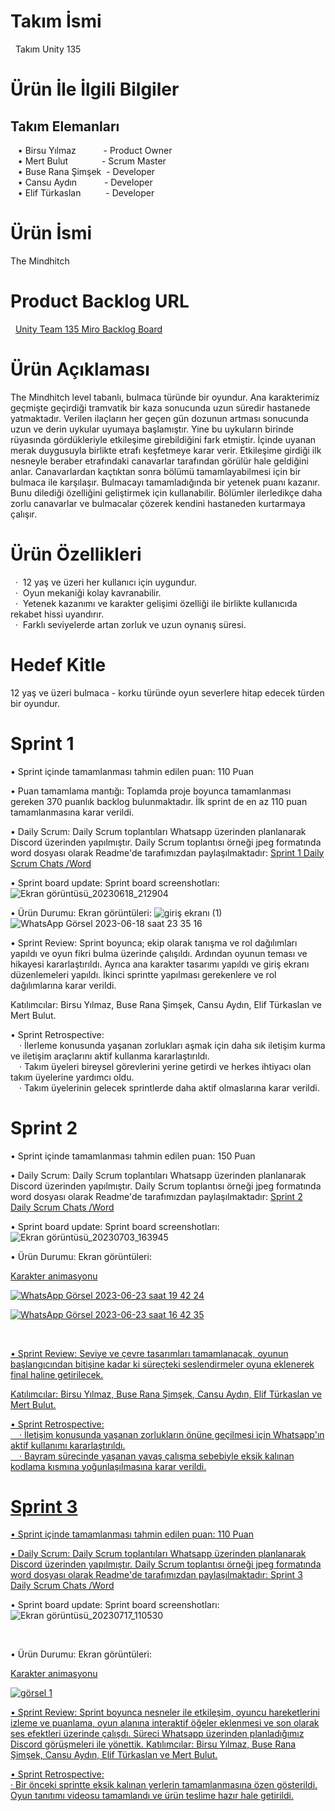 <h1> Takım İsmi </h1>  &nbsp;
Takım Unity 135 &nbsp;

<h1> Ürün İle İlgili Bilgiler </h1>
<h2> Takım Elemanları </h2> 
 &nbsp;&nbsp;&nbsp;• Birsu Yılmaz &emsp;&emsp;&nbsp;&nbsp;&nbsp;- Product Owner <br>
 &nbsp;&nbsp;&nbsp;• Mert Bulut &emsp;&emsp;&emsp;&nbsp;&nbsp;- Scrum Master <br>
 &nbsp;&nbsp;&nbsp;• Buse Rana Şimşek &nbsp;- Developer <br>
 &nbsp;&nbsp;&nbsp;• Cansu Aydın &emsp;&emsp;&nbsp;&nbsp; - Developer <br>
 &nbsp;&nbsp;&nbsp;• Elif Türkaslan &emsp;&emsp;&nbsp;&nbsp;- Developer <br>
<h1> Ürün İsmi </h1>
The Mindhitch
<h1> Product Backlog URL </h1>  &nbsp;
<a href="https://miro.com/app/board/uXjVM9yPPJo=/?share_link_id=635712756836">Unity Team 135 Miro Backlog Board</a>

<h1> Ürün Açıklaması </h1>
The Mindhitch level tabanlı, bulmaca türünde bir oyundur. Ana karakterimiz geçmişte geçirdiği tramvatik bir kaza sonucunda uzun süredir hastanede yatmaktadır. Verilen ilaçların her geçen gün dozunun artması sonucunda uzun ve derin uykular uyumaya başlamıştır. Yine bu uykuların birinde rüyasında gördükleriyle etkileşime girebildiğini fark etmiştir. İçinde uyanan merak duygusuyla birlikte etrafı keşfetmeye karar verir. Etkileşime girdiği ilk nesneyle beraber etrafındaki canavarlar tarafından görülür hale geldiğini anlar. Canavarlardan kaçtıktan sonra bölümü tamamlayabilmesi için bir bulmaca ile karşılaşır. Bulmacayı tamamladığında bir yetenek puanı kazanır. Bunu dilediği özelliğini geliştirmek için kullanabilir. Bölümler ilerledikçe daha zorlu canavarlar ve bulmacalar çözerek kendini hastaneden kurtarmaya çalışır.
<h1> Ürün Özellikleri </h1>
&nbsp;&nbsp;·&nbsp; 12 yaş ve üzeri her kullanıcı için uygundur. <br>
&nbsp;&nbsp;·&nbsp; Oyun mekaniği kolay kavranabilir. <br> 
&nbsp;&nbsp;·&nbsp; Yetenek kazanımı ve karakter gelişimi özelliği ile birlikte kullanıcıda rekabet hissi uyandırır. <br>
&nbsp;&nbsp;·&nbsp; Farklı seviyelerde artan zorluk ve uzun oynanış süresi. <br>
<h1> Hedef Kitle </h1>
12 yaş ve üzeri bulmaca - korku türünde oyun severlere hitap edecek türden bir oyundur.
<h1> Sprint 1 </h1>
• Sprint içinde tamamlanması tahmin edilen puan: 110 Puan

• Puan tamamlama mantığı: Toplamda proje boyunca tamamlanması gereken 370 puanlık backlog bulunmaktadır. İlk sprint de en az 110 puan tamamlanmasına karar verildi.

• Daily Scrum: Daily Scrum toplantıları Whatsapp üzerinden planlanarak Discord üzerinden yapılmıştır. Daily Scrum toplantısı örneği jpeg formatında word dosyası olarak Readme'de tarafımızdan paylaşılmaktadır:
<a href="https://docs.google.com/document/d/1biF5NdmBiBNWBpb9tYLWm4BZfzCdM5Usdp7yv98Xwgc/edit?usp=sharing">Sprint 1 Daily Scrum Chats /Word</a> <br>

• Sprint board update: Sprint board screenshotları:![Ekran görüntüsü_20230618_212904](https://github.com/veynz/Google-Bootcamp-U135/assets/58865083/e0c28473-95ec-4b24-9636-cd33ee467910) <br>

• Ürün Durumu: Ekran görüntüleri: ![giriş ekranı (1)](https://github.com/veynz/Google-Bootcamp-U135/assets/58865083/d9623a09-ef1e-42e9-9a46-5dd3bf2070e6)
![WhatsApp Görsel 2023-06-18 saat 23 35 16](https://github.com/veynz/Google-Bootcamp-U135/assets/58865083/a8e2b8cf-ba86-4d1b-81e2-5762c125c983)
<br>

• Sprint Review: Sprint boyunca; ekip olarak tanışma ve rol dağılımları yapıldı ve oyun fikri bulma üzerinde çalışıldı. Ardından oyunun teması ve hikayesi kararlaştırıldı. Ayrıca ana karakter tasarımı yapıldı ve giriş ekranı düzenlemeleri yapıldı. İkinci sprintte yapılması gerekenlere ve rol dağılımlarına karar verildi. <br> 

Katılımcılar: Birsu Yılmaz, Buse Rana Şimşek, Cansu Aydın, Elif Türkaslan ve Mert Bulut.

• Sprint Retrospective: <br> 
&emsp;· İlerleme konusunda yaşanan zorlukları aşmak için daha sık iletişim kurma ve iletişim araçlarını aktif kullanma kararlaştırıldı. <br> 
&emsp;· Takım üyeleri bireysel görevlerini yerine getirdi ve herkes ihtiyacı olan takım üyelerine yardımcı oldu. <br> 
&emsp;· Takım üyelerinin gelecek sprintlerde daha aktif olmaslarına karar verildi.   <br>

<h1> Sprint 2 </h1>
• Sprint içinde tamamlanması tahmin edilen puan: 150 Puan <br>

• Daily Scrum: Daily Scrum toplantıları Whatsapp üzerinden planlanarak Discord üzerinden yapılmıştır. Daily Scrum toplantısı örneği jpeg formatında word dosyası olarak Readme'de tarafımızdan paylaşılmaktadır:
<a href="https://docs.google.com/document/d/1rqs89_4sVNI1pYsrzQINStc3k-wOCETMmXpVPAJ_Y7E/edit?usp=sharing">Sprint 2 Daily Scrum Chats /Word</a> <br>

• Sprint board update: Sprint board screenshotları: ![Ekran görüntüsü_20230703_163945](https://github.com/veynz/Google-Bootcamp-U135/assets/58865083/7d0997d1-c3c9-48ef-b7a5-ba8a74f8e9d2)
<br>

• Ürün Durumu: Ekran görüntüleri:

<a href="https://github.com/veynz/Google-Bootcamp-U135/assets/58865083/0fd92a7f-5a85-486b-a44d-5bf8dd1d14f6">Karakter animasyonu

![WhatsApp Görsel 2023-06-23 saat 19 42 24](https://github.com/veynz/Google-Bootcamp-U135/assets/58865083/2ee28bce-ae5c-439c-92e9-76befc491cb0)

![WhatsApp Görsel 2023-06-23 saat 16 42 35](https://github.com/veynz/Google-Bootcamp-U135/assets/58865083/14abcf39-4f11-443e-9d7b-1594cf98788c)

<br>

• Sprint Review: Seviye ve çevre tasarımları tamamlanacak, oyunun başlangıcından bitişine kadar ki süreçteki seslendirmeler oyuna eklenerek final haline getirilecek. <br> 

Katılımcılar: Birsu Yılmaz, Buse Rana Şimşek, Cansu Aydın, Elif Türkaslan ve Mert Bulut.

• Sprint Retrospective: <br> 
&emsp;· İletişim konusunda yaşanan zorlukların önüne geçilmesi için Whatsapp'ın aktif kullanımı kararlaştırıldı. <br> 
&emsp;· Bayram sürecinde yaşanan yavaş çalışma sebebiyle eksik kalınan kodlama kısmına yoğunlaşılmasına karar verildi. <br>


<h1> Sprint 3 </h1>
• Sprint içinde tamamlanması tahmin edilen puan: 110 Puan <br>

• Daily Scrum: Daily Scrum toplantıları Whatsapp üzerinden planlanarak Discord üzerinden yapılmıştır. Daily Scrum toplantısı örneği jpeg formatında word dosyası olarak Readme'de tarafımızdan paylaşılmaktadır:
<a href="https://docs.google.com/document/d/1w-YN4wOAqXJao9F5iMrOsVAfrCsXD91Uu7a7lNzn6Yo/edit?usp=sharing">Sprint 3 Daily Scrum Chats /Word</a> <br>

• Sprint board update: Sprint board screenshotları: ![Ekran görüntüsü_20230717_110530](https://github.com/veynz/Google-Bootcamp-U135/assets/58865083/cdd5e25d-5dd4-49cd-a8ac-6482c2006d39)

<br>

• Ürün Durumu: Ekran görüntüleri:

<a href="https://github.com/veynz/Google-Bootcamp-U135/assets/58865083/1ad2bb88-2785-470b-89d2-fbd5647103bf" >Karakter animasyonu

![görsel 1](https://github.com/veynz/Google-Bootcamp-U135/assets/58865083/7961a41b-0d9c-4085-bf9f-30c06bd27a36) <br>

• Sprint Review: Sprint boyunca nesneler ile etkileşim, oyuncu hareketlerini izleme ve puanlama, oyun alanına interaktif öğeler eklenmesi ve son olarak ses efektleri üzerinde çalışdı. Süreci Whatsapp üzerinden planladığımız Discord görüşmeleri ile yönettik. Katılımcılar: Birsu Yılmaz, Buse Rana Şimşek, Cansu Aydın, Elif Türkaslan ve Mert Bulut. <br> 



• Sprint Retrospective: <br>
· Bir önceki sprintte eksik kalınan yerlerin tamamlanmasına özen gösterildi. Oyun tanıtımı videosu tamamlandı ve ürün teslime hazır hale getirildi.


